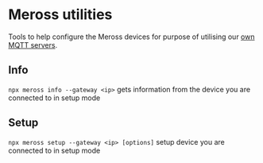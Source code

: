 # Meross utilities
Tools to help configure the Meross devices for purpose of utilising our <a href="https://github.com/bytespider/Meross/wiki/MQTT">own MQTT servers</a>.

## Info
`npx meross info --gateway <ip>` gets information from the device you are connected to in setup mode

## Setup
`npx meross setup --gateway <ip> [options]` setup device you are connected to in setup mode
